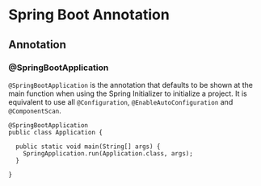 # Spring Boot Annotation

## Annotation

### **@SpringBootApplication**

`@SpringBootApplication` is the annotation that defaults to be shown at the main function when using the Spring Initializer to initialize a project. It is equivalent to use all `@Configuration`, `@EnableAutoConfiguration` and `@ComponentScan`.

    @SpringBootApplication
    public class Application {

      public static void main(String[] args) {
        SpringApplication.run(Application.class, args);
      }

    }
